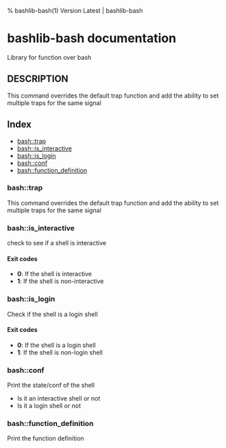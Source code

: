 % bashlib-bash(1) Version Latest | bashlib-bash
# bashlib-bash documentation

Library for function over bash

## DESCRIPTION

This command overrides the default trap function
and add the ability to set multiple traps for the same signal

## Index

* [bash::trap](#bashtrap)
* [bash::is_interactive](#bashis_interactive)
* [bash::is_login](#bashis_login)
* [bash::conf](#bashconf)
* [bash::function_definition](#bashfunction_definition)

### bash::trap

This command overrides the default trap function
and add the ability to set multiple traps for the same signal

### bash::is_interactive

check to see if a shell is interactive

#### Exit codes

* **0**: If the shell is interactive
* **1**: If the shell is non-interactive

### bash::is_login

Check if the shell is a login shell

#### Exit codes

* **0**: If the shell is a login shell
* **1**: If the shell is non-login shell

### bash::conf

Print the state/conf of the shell
* Is it an interactive shell or not
* Is it a login shell or not

### bash::function_definition

Print the function definition

